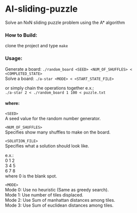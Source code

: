 # AI-sliding-puzzle
Solve an NxN sliding puzzle problem using the A* algorithm

### How to Build:
clone the project and type `make`

### Usage:
Generate a board:  `./random_board <SEED> <NUM_OF_SHUFFLES> < <COMPLETED_STATE>`  
Solve a board:  `./a-star <MODE> < <START_STATE_FILE>`  
  
or simply chain the operations together e.x.:  
`./a-star 2 < ./random_board 1 100 < puzzle.txt`  

#### where:  
`<SEED>`  
A seed value for the random number generator.  

`<NUM_OF_SHUFFLES>`  
Specifies show many shuffles to make on the board.

`<SOLUTION_FILE>`  
Specifies what a solution should look like.  

e.x.:  
0 1 2  
3 4 5  
6 7 8  
where 0 is the blank spot.

`<MODE>`    
Mode 0: Use no heuristic (Same as greedy search).  
Mode 1: Use number of tiles displaced.  
Mode 2: Use Sum of manhattan distances among tiles.  
Mode 3: Use Sum of euclidean distances among tiles.
